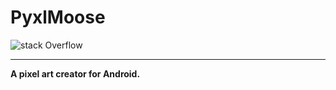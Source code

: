 # PyxlMoose
![stack Overflow](https://i.imgur.com/siBjI07.png)

----

**A pixel art creator for Android.**
